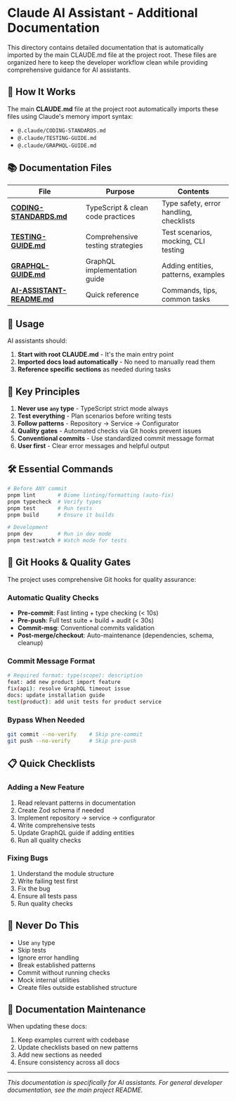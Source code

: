 # Claude AI Assistant - Additional Documentation

This directory contains detailed documentation that is automatically imported by the main CLAUDE.md file at the project root. These files are organized here to keep the developer workflow clean while providing comprehensive guidance for AI assistants.

## 📁 How It Works

The main **CLAUDE.md** file at the project root automatically imports these files using Claude's memory import syntax:
- `@.claude/CODING-STANDARDS.md`
- `@.claude/TESTING-GUIDE.md`
- `@.claude/GRAPHQL-GUIDE.md`

## 📚 Documentation Files

| File | Purpose | Contents |
|------|---------|----------|
| **[CODING-STANDARDS.md](./CODING-STANDARDS.md)** | TypeScript & clean code practices | Type safety, error handling, checklists |
| **[TESTING-GUIDE.md](./TESTING-GUIDE.md)** | Comprehensive testing strategies | Test scenarios, mocking, CLI testing |
| **[GRAPHQL-GUIDE.md](./GRAPHQL-GUIDE.md)** | GraphQL implementation guide | Adding entities, patterns, examples |
| **[AI-ASSISTANT-README.md](./AI-ASSISTANT-README.md)** | Quick reference | Commands, tips, common tasks |

## 🚀 Usage

AI assistants should:
1. **Start with root CLAUDE.md** - It's the main entry point
2. **Imported docs load automatically** - No need to manually read them
3. **Reference specific sections** as needed during tasks

## 🎯 Key Principles

1. **Never use `any` type** - TypeScript strict mode always
2. **Test everything** - Plan scenarios before writing tests
3. **Follow patterns** - Repository → Service → Configurator
4. **Quality gates** - Automated checks via Git hooks prevent issues
5. **Conventional commits** - Use standardized commit message format
6. **User first** - Clear error messages and helpful output

## 🛠️ Essential Commands

```bash
# Before ANY commit
pnpm lint       # Biome linting/formatting (auto-fix)
pnpm typecheck  # Verify types
pnpm test       # Run tests
pnpm build      # Ensure it builds

# Development
pnpm dev        # Run in dev mode
pnpm test:watch # Watch mode for tests
```

## 🔄 Git Hooks & Quality Gates

The project uses comprehensive Git hooks for quality assurance:

### Automatic Quality Checks
- **Pre-commit**: Fast linting + type checking (< 10s)
- **Pre-push**: Full test suite + build + audit (< 30s)  
- **Commit-msg**: Conventional commits validation
- **Post-merge/checkout**: Auto-maintenance (dependencies, schema, cleanup)

### Commit Message Format
```bash
# Required format: type(scope): description
feat: add new product import feature
fix(api): resolve GraphQL timeout issue
docs: update installation guide
test(product): add unit tests for product service
```

### Bypass When Needed
```bash
git commit --no-verify    # Skip pre-commit
git push --no-verify      # Skip pre-push
```

## 📋 Quick Checklists

### Adding a New Feature
1. Read relevant patterns in documentation
2. Create Zod schema if needed
3. Implement repository → service → configurator
4. Write comprehensive tests
5. Update GraphQL guide if adding entities
6. Run all quality checks

### Fixing Bugs
1. Understand the module structure
2. Write failing test first
3. Fix the bug
4. Ensure all tests pass
5. Run quality checks

## 🚫 Never Do This

- Use `any` type
- Skip tests
- Ignore error handling
- Break established patterns
- Commit without running checks
- Mock internal utilities
- Create files outside established structure

## 📝 Documentation Maintenance

When updating these docs:
1. Keep examples current with codebase
2. Update checklists based on new patterns
3. Add new sections as needed
4. Ensure consistency across all docs

---

*This documentation is specifically for AI assistants. For general developer documentation, see the main project README.*